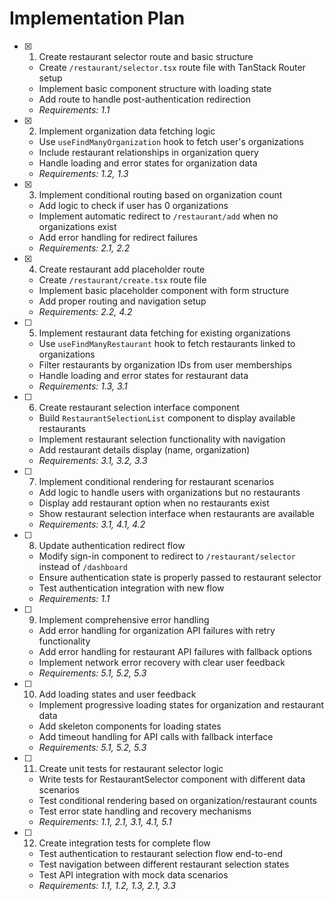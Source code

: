 # Implementation Plan

- [x] 1. Create restaurant selector route and basic structure





  - Create `/restaurant/selector.tsx` route file with TanStack Router setup
  - Implement basic component structure with loading state
  - Add route to handle post-authentication redirection
  - _Requirements: 1.1_

- [X] 2. Implement organization data fetching logic




  - Use `useFindManyOrganization` hook to fetch user's organizations
  - Include restaurant relationships in organization query
  - Handle loading and error states for organization data
  - _Requirements: 1.2, 1.3_

- [X] 3. Implement conditional routing based on organization count
  - Add logic to check if user has 0 organizations
  - Implement automatic redirect to `/restaurant/add` when no organizations exist
  - Add error handling for redirect failures
  - _Requirements: 2.1, 2.2_

- [X] 4. Create restaurant add placeholder route
  - Create `/restaurant/create.tsx` route file
  - Implement basic placeholder component with form structure
  - Add proper routing and navigation setup
  - _Requirements: 2.2, 4.2_

- [ ] 5. Implement restaurant data fetching for existing organizations
  - Use `useFindManyRestaurant` hook to fetch restaurants linked to organizations
  - Filter restaurants by organization IDs from user memberships
  - Handle loading and error states for restaurant data
  - _Requirements: 1.3, 3.1_

- [ ] 6. Create restaurant selection interface component
  - Build `RestaurantSelectionList` component to display available restaurants
  - Implement restaurant selection functionality with navigation
  - Add restaurant details display (name, organization)
  - _Requirements: 3.1, 3.2, 3.3_

- [ ] 7. Implement conditional rendering for restaurant scenarios
  - Add logic to handle users with organizations but no restaurants
  - Display add restaurant option when no restaurants exist
  - Show restaurant selection interface when restaurants are available
  - _Requirements: 3.1, 4.1, 4.2_

- [ ] 8. Update authentication redirect flow
  - Modify sign-in component to redirect to `/restaurant/selector` instead of `/dashboard`
  - Ensure authentication state is properly passed to restaurant selector
  - Test authentication integration with new flow
  - _Requirements: 1.1_

- [ ] 9. Implement comprehensive error handling
  - Add error handling for organization API failures with retry functionality
  - Add error handling for restaurant API failures with fallback options
  - Implement network error recovery with clear user feedback
  - _Requirements: 5.1, 5.2, 5.3_

- [ ] 10. Add loading states and user feedback
  - Implement progressive loading states for organization and restaurant data
  - Add skeleton components for loading states
  - Add timeout handling for API calls with fallback interface
  - _Requirements: 5.1, 5.2, 5.3_

- [ ] 11. Create unit tests for restaurant selector logic
  - Write tests for RestaurantSelector component with different data scenarios
  - Test conditional rendering based on organization/restaurant counts
  - Test error state handling and recovery mechanisms
  - _Requirements: 1.1, 2.1, 3.1, 4.1, 5.1_

- [ ] 12. Create integration tests for complete flow
  - Test authentication to restaurant selection flow end-to-end
  - Test navigation between different restaurant selection states
  - Test API integration with mock data scenarios
  - _Requirements: 1.1, 1.2, 1.3, 2.1, 3.3_
